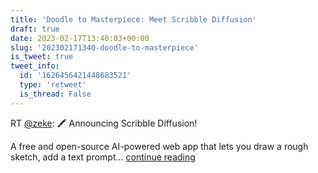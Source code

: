 ```yaml
---
title: 'Doodle to Masterpiece: Meet Scribble Diffusion'
draft: true
date: 2023-02-17T13:40:03+00:00
slug: '202302171340-doodle-to-masterpiece'
is_tweet: true
tweet_info:
  id: '1626456421448683521'
  type: 'retweet'
  is_thread: False
---
```




RT [@zeke](https://x.com/zeke): 🖍️ Announcing Scribble Diffusion!

A free and open-source AI-powered web app that lets you draw a rough sketch, add a text prompt… [continue reading](https://x.com/sytelus/status/1626456421448683521)

